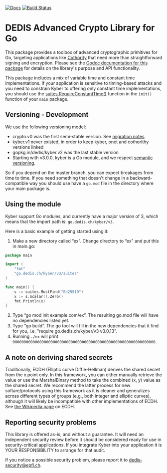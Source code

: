 [![Docs](https://img.shields.io/badge/docs-current-brightgreen.svg)](https://godoc.org/go.dedis.ch/kyber)
[![Build Status](https://travis-ci.org/dedis/kyber.svg?branch=master)](https://travis-ci.org/dedis/kyber)

DEDIS Advanced Crypto Library for Go
====================================

This package provides a toolbox of advanced cryptographic primitives for Go,
targeting applications like [Cothority](https://go.dedis.ch/cothority)
that need more than straightforward signing and encryption.
Please see the
[Godoc documentation for this package](https://godoc.org/go.dedis.ch/kyber)
for details on the library's purpose and API functionality.

This package includes a mix of variable time and constant time
implementations. If your application is sensitive to timing-based attacks
and you need to constrain Kyber to offering only constant time implementations,
you should use the [suites.RequireConstantTime()](https://godoc.org/go.dedis.ch/kyber/suites#RequireConstantTime)
function in the `init()` function of your `main` package.

Versioning - Development
------------------------

We use the following versioning model:

* crypto.v0 was the first semi-stable version. See [migration notes](https://github.com/dedis/kyber/wiki/Migration-from-gopkg.in-dedis-crypto.v0).
* kyber.v1 never existed, in order to keep kyber, onet and cothorithy versions linked
* gopkg.in/dedis/kyber.v2 was the last stable version
* Starting with v3.0.0, kyber is a Go module, and we respect [semantic versioning](https://golang.org/cmd/go/#hdr-Module_compatibility_and_semantic_versioning).

So if you depend on the master branch, you can expect breakages from time
to time. If you need something that doesn't change in a backward-compatible
way you should use have a `go.mod` file in the directory where your
main package is.

Using the module
----------------

Kyber support Go modules, and currently have a major version of 3, which means that
the import path is: `go.dedis.ch/kyber/v3`.

Here is a basic example of getting started using it:
1. Make a new directory called “ex". Change directory to “ex" and put this in main.go:
```go
package main

import (
    "fmt"
    "go.dedis.ch/kyber/v3/suites"
)

func main() {
    s := suites.MustFind("Ed25519")
    x := s.Scalar().Zero()
    fmt.Println(x)
}
```
2. Type “go mod init example.com/ex”. The resulting go.mod file will have no dependencies listed yet.
3. Type “go build”. The go tool will fill in the new dependencies that it find for you, i.e. "require go.dedis.ch/kyber/v3 v3.0.13”.
4. Running `./ex` will print `0000000000000000000000000000000000000000000000000000000000000000`.

A note on deriving shared secrets
---------------------------------

Traditionally, ECDH (Elliptic curve Diffie-Hellman) derives the shared secret
from the x point only. In this framework, you can either manually retrieve the
value or use the MarshalBinary method to take the combined (x, y) value as the
shared secret. We recommend the latter process for new softare/protocols using
this framework as it is cleaner and generalizes across different types of groups
(e.g., both integer and elliptic curves), although it will likely be
incompatible with other implementations of ECDH. See [the Wikipedia
page](http://en.wikipedia.org/wiki/Elliptic_curve_Diffie%E2%80%93Hellman) on
ECDH.

Reporting security problems
---------------------------

This library is offered as-is, and without a guarantee. It will need an
independent security review before it should be considered ready for use in
security-critical applications. If you integrate Kyber into your application it
is YOUR RESPONSIBILITY to arrange for that audit.

If you notice a possible security problem, please report it
to dedis-security@epfl.ch.
